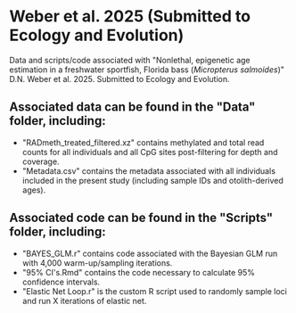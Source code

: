 # Weber et al. 2025 (Submitted to Ecology and Evolution)

Data and scripts/code associated with "Nonlethal, epigenetic age estimation in a freshwater sportfish, Florida bass (*Micropterus salmoides*)" D.N. Weber et al. 2025. Submitted to Ecology and Evolution.

## Associated data can be found in the "Data" folder, including:
- "RADmeth_treated_filtered.xz" contains methylated and total read counts for all individuals and all CpG sites post-filtering for depth and coverage.
- "Metadata.csv" contains the metadata associated with all individuals included in the present study (including sample IDs and otolith-derived ages).

## Associated code can be found in the "Scripts" folder, including:

- "BAYES_GLM.r" contains code associated with the Bayesian GLM run with 4,000 warm-up/sampling iterations.
- "95% CI's.Rmd" contains the code necessary to calculate 95% confidence intervals.
- "Elastic Net Loop.r" is the custom R script used to randomly sample loci and run X iterations of elastic net.
